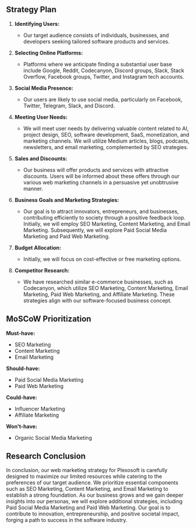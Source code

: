 ## Strategy Plan

1. **Identifying Users:**
    - Our target audience consists of individuals, businesses, and developers seeking tailored software products and services.

2. **Selecting Online Platforms:**
    - Platforms where we anticipate finding a substantial user base include Google, Reddit, Codecanyon, Discord groups, Slack, Stack Overflow, Facebook groups, Twitter, and Instagram tech accounts.

3. **Social Media Presence:**
    - Our users are likely to use social media, particularly on Facebook, Twitter, Telegram, Slack, and Discord.

4. **Meeting User Needs:**
    - We will meet user needs by delivering valuable content related to AI, project design, SEO, software development, SaaS, monetization, and marketing channels. We will utilize Medium articles, blogs, podcasts, newsletters, and email marketing, complemented by SEO strategies.

5. **Sales and Discounts:**
    - Our business will offer products and services with attractive discounts. Users will be informed about these offers through our various web marketing channels in a persuasive yet unobtrusive manner.

6. **Business Goals and Marketing Strategies:**
    - Our goal is to attract innovators, entrepreneurs, and businesses, contributing efficiently to society through a positive feedback loop. Initially, we will employ SEO Marketing, Content Marketing, and Email Marketing. Subsequently, we will explore Paid Social Media Marketing and Paid Web Marketing.

7. **Budget Allocation:**
    - Initially, we will focus on cost-effective or free marketing options.

8. **Competitor Research:**
    - We have researched similar e-commerce businesses, such as Codecanyon, which utilize SEO Marketing, Content Marketing, Email Marketing, Paid Web Marketing, and Affiliate Marketing. These strategies align with our software-focused business concept.

## MoSCoW Prioritization

**Must-have:**

- SEO Marketing
- Content Marketing
- Email Marketing

**Should-have:**

- Paid Social Media Marketing
- Paid Web Marketing

**Could-have:**

- Influencer Marketing
- Affiliate Marketing

**Won't-have:**

- Organic Social Media Marketing

## Research Conclusion

In conclusion, our web marketing strategy for Plexosoft is carefully designed to maximize our limited resources while catering to the preferences of our target audience. We prioritize essential components such as SEO Marketing, Content Marketing, and Email Marketing to establish a strong foundation. As our business grows and we gain deeper insights into our personas, we will explore additional strategies, including Paid Social Media Marketing and Paid Web Marketing. Our goal is to contribute to innovation, entrepreneurship, and positive societal impact, forging a path to success in the software industry.